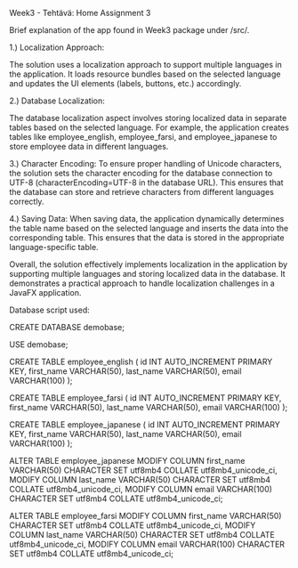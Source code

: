 Week3 - Tehtävä: Home Assignment 3

Brief explanation of the app found in Week3 package under /src/.

1.) Localization Approach:

The solution uses a localization approach to support multiple languages in the application. It loads resource bundles based on the selected language and updates the UI elements (labels, buttons, etc.) accordingly.

2.) Database Localization:

The database localization aspect involves storing localized data in separate tables based on the selected language. For example, the application creates tables like employee_english, employee_farsi, and employee_japanese to store employee data in different languages.

3.) Character Encoding:
To ensure proper handling of Unicode characters, the solution sets the character encoding for the database connection to UTF-8 (characterEncoding=UTF-8 in the database URL). This ensures that the database can store and retrieve characters from different languages correctly.

4.) Saving Data:
When saving data, the application dynamically determines the table name based on the selected language and inserts the data into the corresponding table. This ensures that the data is stored in the appropriate language-specific table.

Overall, the solution effectively implements localization in the application by supporting multiple languages and storing localized data in the database. It demonstrates a practical approach to handle localization challenges in a JavaFX application.

Database script used:

CREATE DATABASE demobase;

USE demobase;

CREATE TABLE employee_english (
 id INT AUTO_INCREMENT PRIMARY KEY,
 first_name VARCHAR(50),
 last_name VARCHAR(50),
 email VARCHAR(100)
);

CREATE TABLE employee_farsi (
 id INT AUTO_INCREMENT PRIMARY KEY,
 first_name VARCHAR(50),
 last_name VARCHAR(50),
 email VARCHAR(100)
);

CREATE TABLE employee_japanese (
 id INT AUTO_INCREMENT PRIMARY KEY,
 first_name VARCHAR(50),
 last_name VARCHAR(50),
 email VARCHAR(100)
);


ALTER TABLE employee_japanese
MODIFY COLUMN first_name VARCHAR(50) CHARACTER SET utf8mb4 COLLATE utf8mb4_unicode_ci,
MODIFY COLUMN last_name VARCHAR(50) CHARACTER SET utf8mb4 COLLATE utf8mb4_unicode_ci,
MODIFY COLUMN email VARCHAR(100) CHARACTER SET utf8mb4 COLLATE utf8mb4_unicode_ci;

ALTER TABLE employee_farsi
MODIFY COLUMN first_name VARCHAR(50) CHARACTER SET utf8mb4 COLLATE utf8mb4_unicode_ci,
MODIFY COLUMN last_name VARCHAR(50) CHARACTER SET utf8mb4 COLLATE utf8mb4_unicode_ci,
MODIFY COLUMN email VARCHAR(100) CHARACTER SET utf8mb4 COLLATE utf8mb4_unicode_ci;
